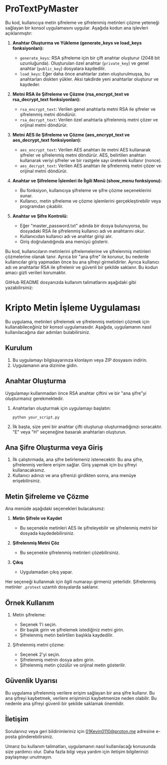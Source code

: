 # ProTextPyMaster
Bu kod, kullanıcıya metin şifreleme ve şifrelenmiş metinleri çözme yeteneği sağlayan bir konsol uygulamasını uygular. Aşağıda kodun ana işlevleri açıklanmıştır:

1. **Anahtar Oluşturma ve Yükleme (generate_keys ve load_keys fonksiyonları):**
   - `generate_keys`: RSA şifreleme için bir çift anahtar oluşturur (2048 bit uzunluğunda). Oluşturulan özel anahtar (`private_key`) ve genel anahtar (`public_key`) dosyalara kaydedilir.
   - `load_keys`: Eğer daha önce anahtarlar zaten oluşturulmuşsa, bu anahtarları diskten yükler. Aksi takdirde yeni anahtarlar oluşturur ve kaydeder.

2. **Metni RSA ile Şifreleme ve Çözme (rsa_encrypt_text ve rsa_decrypt_text fonksiyonları):**
   - `rsa_encrypt_text`: Verilen genel anahtarla metni RSA ile şifreler ve şifrelenmiş metni döndürür.
   - `rsa_decrypt_text`: Verilen özel anahtarla şifrelenmiş metni çözer ve orijinal metni döndürür.

3. **Metni AES ile Şifreleme ve Çözme (aes_encrypt_text ve aes_decrypt_text fonksiyonları):**
   - `aes_encrypt_text`: Verilen AES anahtarı ile metni AES kullanarak şifreler ve şifrelenmiş metni döndürür. AES, belirtilen anahtarı kullanarak veriyi şifreler ve bir rastgele sayı üreterek kullanır (nonce).
   - `aes_decrypt_text`: Verilen AES anahtarı ile şifrelenmiş metni çözer ve orijinal metni döndürür.

4. **Anahtar ve Şifreleme İşlemleri ile İlgili Menü (show_menu fonksiyonu):**
   - Bu fonksiyon, kullanıcıya şifreleme ve şifre çözme seçeneklerini sunar.
   - Kullanıcı, metin şifreleme ve çözme işlemlerini gerçekleştirebilir veya programdan çıkabilir.

5. **Anahtar ve Şifre Kontrolü:**
   - Eğer "master_password.txt" adında bir dosya bulunuyorsa, bu dosyadaki RSA ile şifrelenmiş kullanıcı adı ve anahtarını okur.
   - Kullanıcıdan kullanıcı adı ve anahtar girişi alır.
   - Giriş doğrulandığında ana menüyü gösterir.

Bu kod, kullanıcıların metinlerini şifrelemelerine ve şifrelenmiş metinleri çözmelerine olanak tanır.
Ayrıca bir "ana şifre" ile korunur, bu nedenle kullanıcılar giriş yapmadan önce bu ana şifreyi girmelidirler.
Ayrıca kullanıcı adı ve anahtarlar RSA ile şifrelenir ve güvenli bir şekilde saklanır. Bu kodun amacı gizli verileri korumaktır. 

GitHub README dosyanızda kullanım talimatlarını aşağıdaki gibi yazabilirsiniz:

# Kripto Metin İşleme Uygulaması

Bu uygulama, metinleri şifrelemek ve şifrelenmiş metinleri çözmek için kullanabileceğiniz bir konsol uygulamasıdır. Aşağıda, uygulamanın nasıl kullanılacağına dair adımları bulabilirsiniz.

## Kurulum

1. Bu uygulamayı bilgisayarınıza klonlayın veya ZIP dosyasını indirin.
2. Uygulamanın ana dizinine gidin.

## Anahtar Oluşturma

Uygulamayı kullanmadan önce RSA anahtar çiftini ve bir "ana şifre"yi oluşturmanız gerekmektedir.

1. Anahtarları oluşturmak için uygulamayı başlatın:
   ```
   python your_script.py
   ```
2. İlk başta, size yeni bir anahtar çifti oluşturup oluşturmadığınızı soracaktır. "E" veya "H" seçeneğine basarak anahtarları oluşturun.

## Ana Şifre Oluşturma veya Giriş

1. İlk çalıştırmada, ana şifre belirlemeniz istenecektir. Bu ana şifre, şifrelenmiş verilere erişim sağlar. Giriş yapmak için bu şifreyi kullanacaksınız.
2. Kullanıcı adınızı ve ana şifrenizi girdikten sonra, ana menüye erişebilirsiniz.

## Metin Şifreleme ve Çözme

Ana menüde aşağıdaki seçenekleri bulacaksınız:

1. **Metin Şifrele ve Kaydet**
   - Bu seçenekle metinleri AES ile şifreleyebilir ve şifrelenmiş metni bir dosyada kaydedebilirsiniz.

2. **Şifrelenmiş Metni Çöz**
   - Bu seçenekle şifrelenmiş metinleri çözebilirsiniz.

3. **Çıkış**
   - Uygulamadan çıkış yapar.

Her seçeneği kullanmak için ilgili numarayı girmeniz yeterlidir. Şifrelenmiş metinler `.protext` uzantılı dosyalarda saklanır.

## Örnek Kullanım

1. Metin şifreleme:
   - Seçenek 1'i seçin.
   - Bir başlık girin ve şifrelemek istediğiniz metni girin.
   - Şifrelenmiş metin belirtilen başlıkla kaydedilir.

2. Şifrelenmiş metni çözme:
   - Seçenek 2'yi seçin.
   - Şifrelenmiş metnin dosya adını girin.
   - Şifrelenmiş metin çözülür ve orijinal metin gösterilir.

## Güvenlik Uyarısı

Bu uygulama şifrelenmiş verilere erişim sağlayan bir ana şifre kullanır. Bu ana şifreyi kaybetmek, verilere erişiminizi kaybetmenize neden olabilir. Bu nedenle ana şifreyi güvenli bir şekilde saklamak önemlidir.

## İletişim

Sorularınız veya geri bildirimleriniz için [01Kevin0110@proton.me](mailto:01Kevin0110@proton.me) adresine e-posta gönderebilirsiniz.

Umarız bu kullanım talimatları, uygulamanın nasıl kullanılacağı konusunda size yardımcı olur. Daha fazla bilgi veya yardım için iletişim bilgilerinizi paylaşmayı unutmayın.
